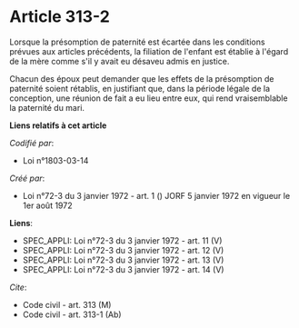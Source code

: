 # Article 313-2

Lorsque la présomption de paternité est écartée dans les conditions prévues aux articles précédents, la filiation de l'enfant
est établie à l'égard de la mère comme s'il y avait eu désaveu admis en justice.

Chacun des époux peut demander que les effets de la présomption de paternité soient rétablis, en justifiant que, dans la
période légale de la conception, une réunion de fait a eu lieu entre eux, qui rend vraisemblable la paternité du mari.

**Liens relatifs à cet article**

_Codifié par_:

  - Loi n°1803-03-14

_Créé par_:

  - Loi n°72-3 du 3 janvier 1972 - art. 1 () JORF 5 janvier 1972 en vigueur le 1er août 1972

**Liens**:

  - SPEC_APPLI: Loi n°72-3 du 3 janvier 1972 - art. 11 (V)
  - SPEC_APPLI: Loi n°72-3 du 3 janvier 1972 - art. 12 (V)
  - SPEC_APPLI: Loi n°72-3 du 3 janvier 1972 - art. 13 (V)
  - SPEC_APPLI: Loi n°72-3 du 3 janvier 1972 - art. 14 (V)

_Cite_:

  - Code civil - art. 313 (M)
  - Code civil - art. 313-1 (Ab)
